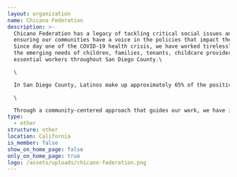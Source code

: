 ```yaml
---
layout: organization
name: Chicano Federation
description: >-
  Chicano Federation has a legacy of tackling critical social issues and
  ensuring our communities have a voice in the policies that impact their lives.
  Since day one of the COVID-19 health crisis, we have worked tirelessly to meet
  the emerging needs of children, families, tenants, childcare providers, and
  essential workers throughout San Diego County.\

  \

  In San Diego County, Latinos make up approximately 65% of the positive cases in the region despite being only 30% of the population. We continue to be a trusted resource for the community and a safe place for people to turn to for answers and resources. Due to the apparent lack of testing and contact tracing amongst these communities, Chicano Federation has now partnered with research institutions to study the perceptions and barriers of testing among the Latino community in San Diego County and now hosting various COVID-19 free testing sites.\

  \

  Through a community-centered approach that guides our work, we have identified the need for COVID-19 prevention and supplies. To keep our community safe and healthy, we will be providing kits that include reusable and disposable face masks, hand sanitizer, children's face masks, thermometers, disinfectant supplies, and much more.With the COVID-19 pandemic disproportionally affecting communities of color, we will continue to provide these much-needed supplies to keep everyone safe and healthy. The need for these supplies is unprecedented and urgent.
type:
  - other
structure: other
location: California
is_member: false
show_on_home_page: false
only_on_home_page: true
logo: /assets/uploads/chicano-federation.png
---
```

